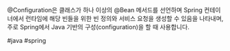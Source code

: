 @Configuration은 클래스가 하나 이상의 @Bean 메서드를 선언하며 Spring 컨테이너에서 런타임에 해당 빈들을 위한 빈 정의와 서비스 요청을 생성할 수 있음을 나타내며, 주로 Spring에서 Java 기반의 구성(configuration)을 할 때 사용합니다.

#java 
#spring 